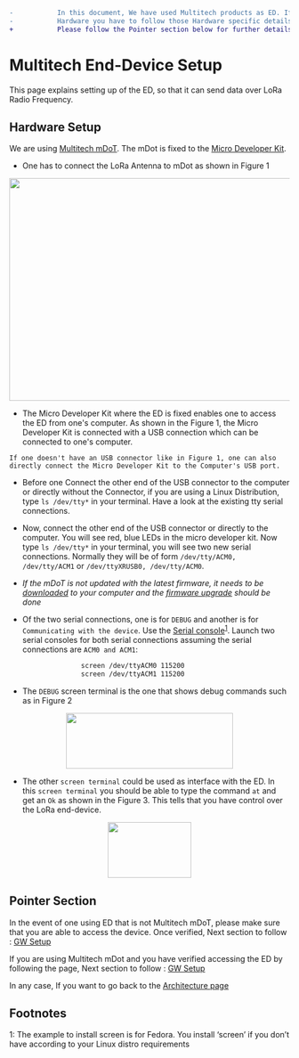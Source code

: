 ```diff
-           In this document, We have used Multitech products as ED. If you are using a different
-           Hardware you have to follow those Hardware specific details to set up the ED.
+           Please follow the Pointer section below for further details in this case
```

# Multitech End-Device Setup

This page explains setting up of the ED, so that it can send data over LoRa Radio Frequency.

## Hardware Setup

We are using [Multitech mDoT]. The mDot is fixed to the [Micro Developer Kit]. 
 * One has to connect the LoRa Antenna to mDot as shown in Figure 1 

<p align="center">
  <img width="560" height="400" src="https://github.com/sandoche2k/IoTRoam-Tutorial/blob/master/Images/Fig2.png?raw=true">
</p>

 * The Micro Developer Kit where the ED is fixed enables one to access the ED from one's computer. As shown in the Figure 1, the Micro Developer Kit is connected with a USB connection which can be connected to one's computer. 

 ``` If one doesn't have an USB connector like in Figure 1, one can also directly connect the Micro Developer Kit to the Computer's USB port. ```

 * Before one Connect the other end of the USB connector to the computer or directly without the Connector, if you are using a Linux Distribution, type ```ls /dev/tty*``` in your terminal. Have a look at the existing tty serial connections.

 * Now, connect the other end of the USB connector or directly to the computer. You will see red, blue LEDs in the micro developer kit. Now type ```ls /dev/tty*``` in your terminal, you will see two new serial connections. Normally they will be of form ```/dev/tty/ACM0, /dev/tty/ACM1``` or ```/dev/ttyXRUSB0, /dev/tty/ACM0```.

 * *If the mDoT is not updated with the latest firmware, it needs to be [downloaded] to your computer and the [firmware upgrade] should be done*
 * Of the two serial connections, one is for ```DEBUG``` and another is for ```Communicating with the device```. Use the [Serial console]<sup>[1](#myfootnote1)</sup>. Launch two serial consoles for both serial connections assuming the serial connections are ```ACM0 and ACM1```:
 
```sh              
                  screen /dev/ttyACM0 115200
                  screen /dev/ttyACM1 115200
 ```
 * The ```DEBUG``` screen terminal is the one that shows debug commands such as in Figure 2

<p align="center">
  <img width="300" height="100" src="https://github.com/sandoche2k/IoTRoam-Tutorial/blob/master/Images/Fig3.png?raw=true">
</p>

 * The other ```screen terminal``` could be used as interface with the ED. In this ```screen terminal``` you should be able to type the command ```at``` and get an ```Ok``` as shown in the Figure 3. This tells that you have control over the LoRa end-device. 

<p align="center">
  <img width="150" height="100" src="https://github.com/sandoche2k/IoTRoam-Tutorial/blob/master/Images/Fig4.png?raw=true">
</p>

## Pointer Section

In the event of one using ED that is not Multitech mDoT, please make sure that you are able to access the device. Once verified, Next section to follow : [GW Setup] 

If you are using Multitech mDot and you have verified accessing the ED by following the page, Next section to follow : [GW Setup]

In any case, If you want to go back to the [Architecture page]

## Footnotes
<a name="myfootnote1">1</a>: The example to install screen is for Fedora. You install ‘screen’ if you don’t have according to your Linux distro requirements

[Multitech mDoT]: https://www.multitech.com/brands/multiconnect-mdot
[Micro Developer Kit]: https://www.multitech.com/brands/micro-mdot-devkit
[Serial console]: https://tinyurl.com/uxtkgt2
[GW Setup]: https://github.com/sandoche2k/IoTRoam-Tutorial/blob/master/Gateway-Setup.md
[Architecture page]: https://github.com/sandoche2k/IoTRoam-Tutorial/blob/master/Architecture.md
[downloaded]: https://www.multitech.net/developer/downloads/
[firmware upgrade]: https://www.multitech.net/developer/software/mdot-software/mdot-firmware-upgrade/
